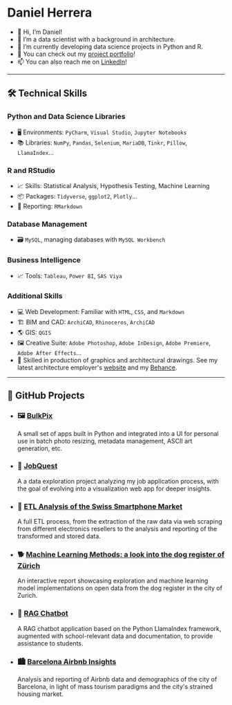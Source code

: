 # Daniel Herrera

- 👋 Hi, I’m Daniel!
- 👀 I’m a data scientist with a background in architecture.
- 🌱 I’m currently developing data science projects in Python and R.
- 💞️ You can check out my [project portfolio](https://leinadher.github.io/portfolio/)!
- 📫 You can also reach me on [LinkedIn](https://ch.linkedin.com/in/leinadher)!

---

## 🛠️ Technical Skills

### Python and Data Science Libraries
- 🖥️ Environments: `PyCharm`, `Visual Studio`, `Jupyter Notebooks`
- 📚 Libraries: `NumPy`, `Pandas`, `Selenium`, `MariaDB`, `Tinkr`, `Pillow`, `LlamaIndex`...

### R and RStudio
- 📈 Skills: Statistical Analysis, Hypothesis Testing, Machine Learning
- 📦 Packages: `Tidyverse`, `ggplot2`, `Plotly`...
- 📝 Reporting: `RMarkdown`

### Database Management
- 🗃️ `MySQL`, managing databases with `MySQL Workbench`

### Business Intelligence
- 📈 Tools: `Tableau`, `Power BI`, `SAS Viya`

### Additional Skills
- 💻 Web Development: Familiar with `HTML`, `CSS`, and `Markdown`
- 🏗️ BIM and CAD: `ArchiCAD`, `Rhinoceros`, `ArchiCAD`
- 🌎 GIS: `QGIS`
- 🖼️ Creative Suite: `Adobe Photoshop`, `Adobe InDesign`, `Adobe Premiere`, `Adobe After Effects`...  
- 🎨 Skilled in production of graphics and architectural drawings. See my latest architecture employer's [website](https://www.scopearch.ch/) and my [Behance](https://www.behance.net/leinadher).
      
---

## 🚀 GitHub Projects

- ### 🖼️ [BulkPix](https://github.com/leinadher/BulkPix)
  A small set of apps built in Python and integrated into a UI for personal use in batch photo resizing, metadata management, ASCII art generation, etc.

- ### 🎯 [JobQuest](https://github.com/leinadher/JobQuest)
  A  a data exploration project analyzing my job application process, with the goal of evolving into a visualization web app for deeper insights.

- ### 📱 [ETL Analysis of the Swiss Smartphone Market](https://github.com/leinadher/CIP02.F24_Project)
  A full ETL process, from the extraction of the raw data via web scraping from different electronics resellers to the analysis and reporting of the transformed and stored data. 
  
- ### 🐕 [Machine Learning Methods: a look into the dog register of Zürich](https://leinadher.shinyapps.io/ml1_final_dogs/)
  An interactive report showcasing exploration and machine learning model implementations on open data from the dog register in the city of Zurich.

- ### 🤖 [RAG Chatbot](https://github.com/leinadher/GEN02.F24_Project)
  A RAG chatbot application based on the Python LlamaIndex framework, augmented with school-relevant data and documentation, to provide assistance to students.
  
- ### 🏙️ [Barcelona Airbnb Insights](https://github.com/leinadher/RB01_AirBnB_TwoCities)
  Analysis and reporting of Airbnb data and demographics of the city of Barcelona, in light of mass tourism paradigms and the city's strained housing market.

<!---
leinadher/leinadher is a ✨ special ✨ repository because its `README.md` (this file) appears on your GitHub profile.
You can click the Preview link to take a look at your changes.
--->
